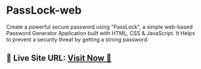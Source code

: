# PassLock-web
Create a powerful secure password using "PassLock", a simple web-based Password Generator Application built with HTML, CSS &amp; JavaScript. It Helps to prevent a security threat by getting a strong password. 




## 📌 **Live Site URL:** <a href=" https://passlock-web.netlify.app">**Visit Now** 🚀</a>
